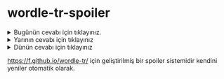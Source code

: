 # wordle-tr-spoiler

<details>
  <summary>Bugünün cevabı için tıklayınız.</summary>
  <br>
    <b> mısra </b>
</details>

<details>
  <summary>Yarının cevabı için tıklayınız</summary>
  <br>
   <b> sinsi </b>
</details>

<details>
  <summary>Dünün cevabı için tıklayınız </summary>
  <br>
  <b> tuğra </b>
</details>

https://f.github.io/wordle-tr/ için geliştirilmiş bir spoiler sistemidir kendini yeniler otomatik olarak.

